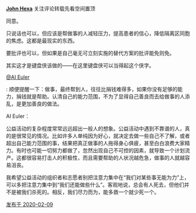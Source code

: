 [**John Hexa**](https://www.zhihu.com/people/mcbig)
关注评论转载先看空间置顶
>
同意。  
  >
只说话也可以，但应该是帮做事的人减轻压力，提高患者的信心，降低隔离区同胞的焦虑。这都是最现实的东西。  
  >
要批评也可以，但如果是自己毫无可立刻实施的替代方案的批评能免则免。  
  >
其实这才是键盘侠该做的——在这里键盘侠可以当得起这个侠字。  
  >
>
[@AI Euler](https://www.zhihu.com/people/f9478535947acafa75b8703b9c135d7d)
>
: 顺便提醒一下：做事，最终帮到人，往往比捐钱难得多，如果你没有足够的能力，捐钱就是帮助。认清自己的能力范围，不为了显得自己善良而去给做事的人添乱，是更加善良的做法。
>>
AI Euler：
>>
公益活动的复杂程度常常远远超出一般人的想象。公益活动中遇到不靠谱的人，真的是很常见的情况。比如许多人单纯因为好心，就决定去做一些自己不了解，或者超出自己能力范围的事，结果把真正做事的人拖得身心俱疲，甚至白白浪费大家精力。有时也可能一切努力都做了，忽然出现自己不可控的因素，就导致一个计划流产。这都很容易打击人的积极性，而且需要帮助的人状况越危急，做事的人就越容易沮丧。  
  >>
我希望公益活动的组织者和志愿者别把注意力集中在“我们对某些事无能为力”上，可以多把注意力集中到“我们还能做些什么”。客观地说，总会有人死去，但他们并不是被我们杀死的。相反，我们尽力而为，能多救一个就少死一个。

[发布于 2020-02-09](https://www.zhihu.com/pin/1209743911352123392)

  